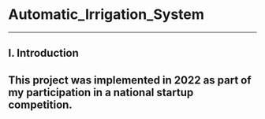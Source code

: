 # Automatic_Irrigation_System
---
## I. Introduction
This project was implemented in 2022 as part of my participation in a national startup competition.
---
